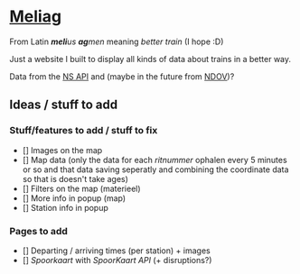 # [Meliag](https://www.gijs6.nl/meliag)

From Latin _**meli**us **ag**men_ meaning _better train_ (I hope :D)

Just a website I built to display all kinds of data about trains in a better way.

Data from the [NS API](https://apiportal.ns.nl/) and (maybe in the future from [NDOV](https://ndovloket.nl/))?

## Ideas / stuff to add

### Stuff/features to add / stuff to fix

- [] Images on the map
- [] Map data (only the data for each _ritnummer_ ophalen every 5 minutes or so and that data saving seperatly and combining the coordinate data so that is doesn't take ages)
- [] Filters on the map (materieel)
- [] More info in popup (map)
- [] Station info in popup

### Pages to add

- [] Departing / arriving times (per station) + images
- [] _Spoorkaart_ with _SpoorKaart API_ (+ disruptions?)